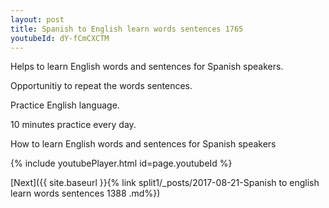 ```yaml
---
layout: post
title: Spanish to English learn words sentences 1765 
youtubeId: dY-fCmCXCTM
---
```

 
 
Helps to learn English words and sentences for Spanish speakers.

Opportunitiy to repeat the words sentences. 

Practice English language. 
 
10 minutes practice every day. 
 
How to learn English words and sentences for Spanish speakers 
 
{% include youtubePlayer.html id=page.youtubeId %}
 
 
[Next]({{ site.baseurl }}{% link  split1/_posts/2017-08-21-Spanish to english learn words sentences 1388 .md%})
 
